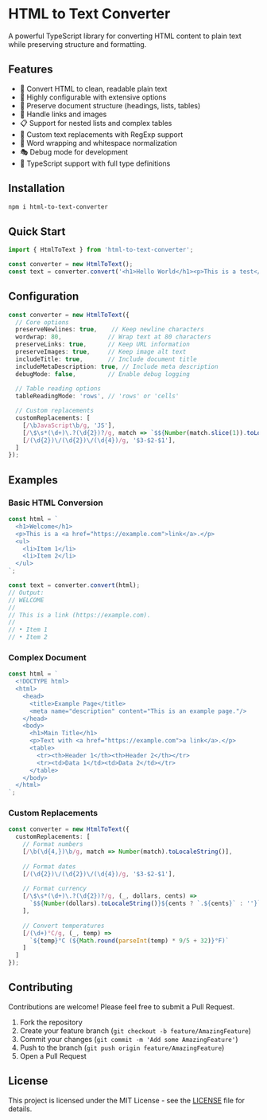 # HTML to Text Converter

A powerful TypeScript library for converting HTML content to plain text while preserving structure and formatting.


## Features

- 🎯 Convert HTML to clean, readable plain text
- 🔧 Highly configurable with extensive options
- 📝 Preserve document structure (headings, lists, tables)
- 🔗 Handle links and images
- 📋 Support for nested lists and complex tables
- 🎨 Custom text replacements with RegExp support
- 📏 Word wrapping and whitespace normalization
- 🎭 Debug mode for development
- 📖 TypeScript support with full type definitions

## Installation

```bash
npm i html-to-text-converter
```

## Quick Start

```typescript
import { HtmlToText } from 'html-to-text-converter';

const converter = new HtmlToText();
const text = converter.convert('<h1>Hello World</h1><p>This is a test</p>');
```

## Configuration

```typescript
const converter = new HtmlToText({
  // Core options
  preserveNewlines: true,    // Keep newline characters
  wordwrap: 80,             // Wrap text at 80 characters
  preserveLinks: true,      // Keep URL information
  preserveImages: true,     // Keep image alt text
  includeTitle: true,       // Include document title
  includeMetaDescription: true, // Include meta description
  debugMode: false,         // Enable debug logging
  
  // Table reading options
  tableReadingMode: 'rows', // 'rows' or 'cells'

  // Custom replacements
  customReplacements: [
    [/\bJavaScript\b/g, 'JS'],
    [/\$\s*(\d+)\.?(\d{2})?/g, match => `$${Number(match.slice(1)).toLocaleString()}`],
    [/(\d{2})\/(\d{2})\/(\d{4})/g, '$3-$2-$1'],
  ]
});
```

## Examples

### Basic HTML Conversion

```typescript
const html = `
  <h1>Welcome</h1>
  <p>This is a <a href="https://example.com">link</a>.</p>
  <ul>
    <li>Item 1</li>
    <li>Item 2</li>
  </ul>
`;

const text = converter.convert(html);
// Output:
// WELCOME
//
// This is a link (https://example.com).
//
// • Item 1
// • Item 2
```

### Complex Document

```typescript
const html = `
  <!DOCTYPE html>
  <html>
    <head>
      <title>Example Page</title>
      <meta name="description" content="This is an example page."/>
    </head>
    <body>
      <h1>Main Title</h1>
      <p>Text with <a href="https://example.com">a link</a>.</p>
      <table>
        <tr><th>Header 1</th><th>Header 2</th></tr>
        <tr><td>Data 1</td><td>Data 2</td></tr>
      </table>
    </body>
  </html>
`;
```

### Custom Replacements

```typescript
const converter = new HtmlToText({
  customReplacements: [
    // Format numbers
    [/\b(\d{4,})\b/g, match => Number(match).toLocaleString()],
    
    // Format dates
    [/(\d{2})\/(\d{2})\/(\d{4})/g, '$3-$2-$1'],
    
    // Format currency
    [/\$\s*(\d+)\.?(\d{2})?/g, (_, dollars, cents) => 
      `$${Number(dollars).toLocaleString()}${cents ? `.${cents}` : ''}`
    ],
    
    // Convert temperatures
    [/(\d+)°C/g, (_, temp) => 
      `${temp}°C (${Math.round(parseInt(temp) * 9/5 + 32)}°F)`
    ]
  ]
});
```


## Contributing

Contributions are welcome! Please feel free to submit a Pull Request.

1. Fork the repository
2. Create your feature branch (`git checkout -b feature/AmazingFeature`)
3. Commit your changes (`git commit -m 'Add some AmazingFeature'`)
4. Push to the branch (`git push origin feature/AmazingFeature`)
5. Open a Pull Request

## License

This project is licensed under the MIT License - see the [LICENSE](LICENSE) file for details.